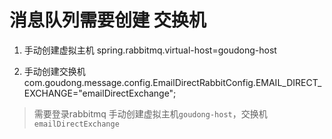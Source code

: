 # 消息队列需要创建 交换机
1. 手动创建虚拟主机
spring.rabbitmq.virtual-host=goudong-host

2. 手动创建交换机
com.goudong.message.config.EmailDirectRabbitConfig.EMAIL_DIRECT_EXCHANGE="emailDirectExchange";

> 需要登录rabbitmq 手动创建虚拟主机`goudong-host`，交换机`emailDirectExchange`

